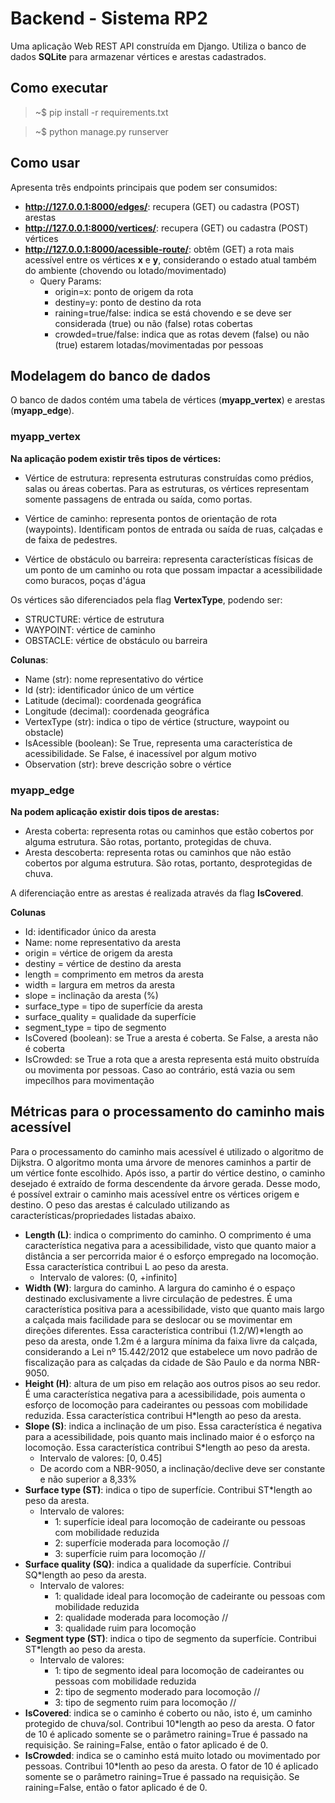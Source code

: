 # Backend - Sistema RP2

Uma aplicação Web REST API construída em Django. Utiliza o banco de dados **SQLite** para armazenar vértices e arestas cadastrados.

## Como executar
> ~$ pip install -r requirements.txt  

> ~$ python manage.py runserver

## Como usar

Apresenta três endpoints principais que podem ser consumidos:

* **http://127.0.0.1:8000/edges/**: recupera (GET) ou cadastra (POST) arestas
* **http://127.0.0.1:8000/vertices/**: recupera (GET) ou cadastra (POST) vértices
* **http://127.0.0.1:8000/acessible-route/**: obtêm (GET) a rota mais acessível entre os vértices **x** e **y**, considerando o estado atual também do ambiente (chovendo ou lotado/movimentado)
  * Query Params:
    * origin=x: ponto de origem da rota
    * destiny=y: ponto de destino da rota
    * raining=true/false: indica se está chovendo e se deve ser considerada (true) ou não (false) rotas cobertas
    * crowded=true/false: indica que as rotas devem (false) ou não (true) estarem lotadas/movimentadas por pessoas

## Modelagem do banco de dados

O banco de dados contém uma tabela de vértices (**myapp_vertex**) e arestas (**myapp_edge**).

### myapp_vertex

**Na aplicação podem existir três tipos de vértices:**
* Vértice de estrutura: representa estruturas construídas como prédios, salas ou áreas cobertas. Para as estruturas, os vértices representam somente passagens de entrada ou saída, como portas.

* Vértice de caminho: representa pontos de orientação de rota (waypoints). Identificam pontos de entrada ou saída de ruas, calçadas e de faixa de pedestres.

* Vértice de obstáculo ou barreira: representa características físicas de um ponto de um caminho ou rota que possam impactar a acessibilidade como buracos, poças d'água

Os vértices são diferenciados pela flag **VertexType**, podendo ser:
* STRUCTURE: vértice de estrutura
* WAYPOINT: vértice de caminho
* OBSTACLE: vértice de obstáculo ou barreira

**Colunas**:
* Name (str): nome representativo do vértice
* Id (str): identificador único de um vértice 
* Latitude (decimal): coordenada geográfica
* Longitude (decimal): coordenada geográfica
* VertexType (str): indica o tipo de vértice (structure, waypoint ou obstacle)
* IsAcessible (boolean): Se True, representa uma característica de acessibilidade. Se False, é inacessível por algum motivo
* Observation (str): breve descrição sobre o vértice

### myapp_edge

**Na podem aplicação existir dois tipos de arestas:**
* Aresta coberta: representa rotas ou caminhos que estão cobertos por alguma estrutura. São rotas, portanto, protegidas de chuva.
* Aresta descoberta: representa rotas ou caminhos que não estão cobertos por alguma estrutura. São rotas, portanto, desprotegidas de chuva. 

A diferenciação entre as arestas é realizada através da flag **IsCovered**.

**Colunas**
* Id: identificador único da aresta
* Name: nome representativo da aresta
* origin = vértice de origem da aresta
* destiny = vértice de destino da aresta
* length = comprimento em metros da aresta
* width = largura em metros da aresta
* slope = inclinação da aresta (%)
* surface_type = tipo de superfície da aresta
* surface_quality = qualidade da superfície
* segment_type = tipo de segmento
* IsCovered (boolean): se True a aresta é coberta. Se False, a aresta não é coberta
* IsCrowded: se True a rota que a aresta representa está muito obstruída ou movimenta por pessoas. Caso ao contrário, está vazia ou sem impecílhos para movimentação

## Métricas para o processamento do caminho mais acessível

Para o processamento do caminho mais acessível é utilizado o algoritmo de Dijkstra. O algoritmo monta uma árvore de menores caminhos a partir de um vértice fonte escolhido. Após isso, a partir do vértice destino, o caminho desejado é extraído de forma descendente da árvore gerada. Desse modo, é possível extrair o caminho mais acessível entre os vértices origem e destino. O peso das arestas é calculado utilizando as características/propriedades listadas abaixo.

* **Length (L)**: indica o comprimento do caminho. O comprimento é uma característica negativa para a acessibilidade, visto que quanto maior a distância a ser percorrida maior é o esforço empregado na locomoção. Essa característica contribui L ao peso da aresta.
  * Intervalo de valores: (0, +infinito]
* **Width (W)**: largura do caminho. A largura do caminho é o espaço destinado exclusivamente a livre circulação de pedestres. É uma característica positiva para a acessibilidade, visto que quanto mais largo a calçada mais facilidade para se deslocar ou se movimentar em direções diferentes. Essa característica contribui (1.2/W)*length ao peso da aresta, onde 1.2m é a largura mínima da faixa livre da calçada, considerando a Lei nº 15.442/2012 que estabelece um novo padrão de fiscalização para as calçadas da cidade de São Paulo e da norma NBR-9050.
* **Height (H)**: altura de um piso em relação aos outros pisos ao seu redor. É uma característica negativa para a acessibilidade, pois aumenta o esforço de locomoção para cadeirantes ou pessoas com mobilidade reduzida. Essa característica contribui H*length ao peso da aresta.
* **Slope (S)**: indica a inclinação de um piso. Essa característica é negativa para a acessibilidade, pois quanto mais inclinado maior é o esforço na locomoção. Essa característica contribui S*length ao peso da aresta.
  * Intervalo de valores: [0, 0.45]
  * De acordo com a NBR-9050, a inclinação/declive deve ser constante e não superior a 8,33%
* **Surface type (ST)**: indica o tipo de superfície. Contribui ST*length ao peso da aresta.
  * Intervalo de valores:
    * 1: superfície ideal para locomoção de cadeirante ou pessoas com mobilidade reduzida
    * 2: superfície moderada para locomoção //
    * 3: superfície ruim para locomoção //
* **Surface quality (SQ)**: indica a qualidade da superfície. Contribui SQ*length ao peso da aresta.
  * Intervalo de valores:
    * 1: qualidade ideal para locomoção de cadeirante ou pessoas com mobilidade reduzida
    * 2: qualidade moderada para locomoção //
    * 3: qualidade ruim para locomoção
* **Segment type (ST)**: indica o tipo de segmento da superfície. Contribui ST*length ao peso da aresta.
  * Intervalo de valores:
    * 1: tipo de segmento ideal para locomoção de cadeirantes ou pessoas com mobilidade reduzida
    * 2: tipo de segmento moderado para locomoção //
    * 3: tipo de segmento ruim para locomoção //
* **IsCovered**: indica se o caminho é coberto ou não, isto é, um caminho protegido de chuva/sol. Contribui 10*length ao peso da aresta. O fator de 10 é aplicado somente se o parâmetro raining=True é passado na requisição. Se raining=False, então o fator aplicado é de 0.
* **IsCrowded**: indica se o caminho está muito lotado ou movimentado por pessoas. Contribui 10*lenth ao peso da aresta. O fator de 10 é aplicado somente se o parâmetro raining=True é passado na requisição. Se raining=False, então o fator aplicado é de 0.





